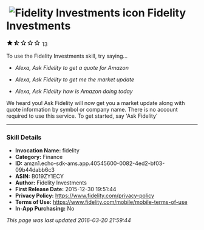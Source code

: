 # &nbsp;<img src="https://github.com/dale3h/alexa-skills-list/raw/master/skills/fidelity-investments/B019ZY1ECY/app_icon" alt="Fidelity Investments icon" width="36"> Fidelity Investments
![1.8 stars](../../../images/ic_star_black_18dp_1x.png)![1.8 stars](../../../images/ic_star_half_black_18dp_1x.png)![1.8 stars](../../../images/ic_star_border_black_18dp_1x.png)![1.8 stars](../../../images/ic_star_border_black_18dp_1x.png)![1.8 stars](../../../images/ic_star_border_black_18dp_1x.png) 13

To use the Fidelity Investments skill, try saying...

* *Alexa, Ask Fidelity to get a quote for Amazon*

* *Alexa, Ask Fidelity to get me the market update*

* *Alexa, Ask Fidelity how is Amazon doing today*

We heard you!  Ask Fidelity will now get you a market update along with quote information by symbol or company name. There is no account required to use this service. To get started, say 'Ask Fidelity'

***

### Skill Details

* **Invocation Name:** fidelity
* **Category:** Finance
* **ID:** amzn1.echo-sdk-ams.app.40545600-0082-4ed2-bf03-09b44dabb6c3
* **ASIN:** B019ZY1ECY
* **Author:** Fidelity Investments
* **First Release Date:** 2015-12-30 19:51:44
* **Privacy Policy:** https://www.fidelity.com/privacy-policy
* **Terms of Use:** https://www.fidelity.com/mobile/mobile-terms-of-use
* **In-App Purchasing:** No

*This page was last updated 2016-03-20 21:59:44*
